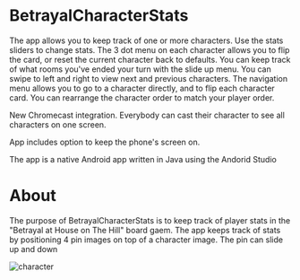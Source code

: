 # BetrayalCharacterStats

The app allows you to keep track of one or more characters.
Use the stats sliders to change stats. The 3 dot menu on each character allows you to flip the card, or reset the current character back to defaults.
You can keep track of what rooms you've ended your turn with the slide up menu.
You can swipe to left and right to view next and previous characters.
The navigation menu allows you to go to a character directly, and to flip each character card.
You can rearrange the character order to match your player order.

New Chromecast integration.
Everybody can cast their character to see all characters on one screen.

App includes option to keep the phone's screen on.

The app is a native Android app written in Java using the Andorid Studio

# About
The purpose of BetrayalCharacterStats is to keep track of player stats in the "Betrayal at House on The Hill" board gaem. The app keeps track of stats by positioning 4 pin images on top of a character image. The pin can slide up and down 

![character](/BetrayalCharacterStats/blob/master/docs/Character.PNG)
